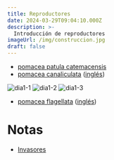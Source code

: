 ```yaml
---
title: Reproductores
date: 2024-03-29T09:04:10.000Z
description: >-
  Introducción de reproductores
imageUrl: /img/construccion.jpg
draft: false
---
```


- [pomacea patula catemacensis](http://132.248.9.195/ptd2019/diciembre/0798886/Index.html)
- [pomacea canaliculata](https://es.wikipedia.org/wiki/Pomacea_canaliculata) ([inglés](https://www.applesnail.net/content/species/pomacea_canaliculata.htm))

![dia1-1](/proyectos/Tegogolos/docs/.jpg) 
![dia1-2](/proyectos/Tegogolos/docs/.jpg)
![dia1-3](/proyectos/Tegogolos/docs/.jpg)

- [pomacea flagellata](https://www.redalyc.org/journal/449/44947539022/html/) ([inglés](https://www.applesnail.net/content/species/pomacea_flagellata.htm))

# Notas

- [Invasores](https://enciclovida.mx/pdfs/exoticas_invasoras/Pomacea%20canaliculata.pdf)
